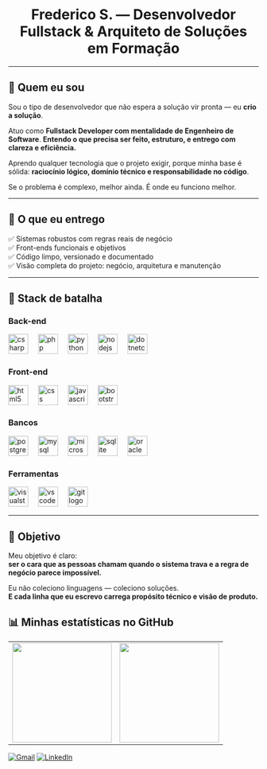 <h1 align="center">Frederico S. — Desenvolvedor Fullstack & Arquiteto de Soluções em Formação</h1>


---

## 🧠 Quem eu sou

Sou o tipo de desenvolvedor que não espera a solução vir pronta — eu **crio a solução**.  

Atuo como **Fullstack Developer com mentalidade de Engenheiro de Software**.
**Entendo o que precisa ser feito, estruturo, e entrego com clareza e eficiência.**

Aprendo qualquer tecnologia que o projeto exigir, porque minha base é sólida: **raciocínio lógico, domínio técnico e responsabilidade no código**.

Se o problema é complexo, melhor ainda. É onde eu funciono melhor.

---

## 💼 O que eu entrego

✅ Sistemas robustos com regras reais de negócio    
✅ Front-ends funcionais e objetivos  
✅ Código limpo, versionado e documentado  
✅ Visão completa do projeto: negócio, arquitetura e manutenção

---

## 🚀 Stack de batalha

### **Back-end**

<div align="left">
  <img src="https://cdn.jsdelivr.net/gh/devicons/devicon/icons/csharp/csharp-original.svg" height="40" alt="csharp logo"  />
  <img width="12" />
  <img src="https://cdn.jsdelivr.net/gh/devicons/devicon/icons/php/php-original.svg" height="40" alt="php logo"  />
  <img width="12" />
  <img src="https://cdn.jsdelivr.net/gh/devicons/devicon/icons/python/python-original.svg" height="40" alt="python logo"  />
  <img width="12" />
  <img src="https://cdn.jsdelivr.net/gh/devicons/devicon/icons/nodejs/nodejs-original.svg" height="40" alt="nodejs logo"  />
  <img width="12" />
  <img src="https://cdn.jsdelivr.net/gh/devicons/devicon/icons/dotnetcore/dotnetcore-original.svg" height="40" alt="dotnetcore logo"  />
</div>

### **Front-end**

<div align="left">
  <img src="https://cdn.jsdelivr.net/gh/devicons/devicon/icons/html5/html5-original.svg" height="40" alt="html5 logo"  />
  <img width="12" />
  <img src="https://cdn.jsdelivr.net/gh/devicons/devicon/icons/css3/css3-original.svg" height="40" alt="css logo"  />
  <img width="12" />
  <img src="https://cdn.jsdelivr.net/gh/devicons/devicon/icons/javascript/javascript-original.svg" height="40" alt="javascript logo"  />
  <img width="12" />
  <img src="https://cdn.jsdelivr.net/gh/devicons/devicon/icons/bootstrap/bootstrap-original.svg" height="40" alt="bootstrap logo"  />
</div>

### **Bancos**

<div align="left">
  <img src="https://cdn.jsdelivr.net/gh/devicons/devicon/icons/postgresql/postgresql-original.svg" height="40" alt="postgresql logo"  />
  <img width="12" />
  <img src="https://cdn.jsdelivr.net/gh/devicons/devicon/icons/mysql/mysql-original.svg" height="40" alt="mysql logo"  />
  <img width="12" />
  <img src="https://cdn.jsdelivr.net/gh/devicons/devicon/icons/microsoftsqlserver/microsoftsqlserver-plain.svg" height="40" alt="microsoftsqlserver logo"  />
  <img width="12" />
  <img src="https://cdn.jsdelivr.net/gh/devicons/devicon/icons/sqlite/sqlite-original.svg" height="40" alt="sqlite logo"  />
  <img width="12" />
  <img src="https://cdn.jsdelivr.net/gh/devicons/devicon/icons/oracle/oracle-original.svg" height="40" alt="oracle logo"  />
</div>

### **Ferramentas**

<div align="left">
  <img src="https://cdn.jsdelivr.net/gh/devicons/devicon/icons/visualstudio/visualstudio-plain.svg" height="40" alt="visualstudio logo"  />
  <img width="12" />
  <img src="https://cdn.jsdelivr.net/gh/devicons/devicon/icons/vscode/vscode-original.svg" height="40" alt="vscode logo"  />
  <img width="12" />
  <img src="https://cdn.jsdelivr.net/gh/devicons/devicon/icons/git/git-original.svg" height="40" alt="git logo"  />
</div>

---

## 🎯 Objetivo

Meu objetivo é claro:  
**ser o cara que as pessoas chamam quando o sistema trava e a regra de negócio parece impossível.**

Eu não coleciono linguagens — coleciono soluções.  
**E cada linha que eu escrevo carrega propósito técnico e visão de produto.**


## 📊 Minhas estatísticas no GitHub

<table align="center">
  <tr>
    <td>
      <img src="https://github-readme-stats.vercel.app/api?username=FredSS2323&show_icons=true&include_all_commits=true&count_private=true&theme=tokyonight&hide_border=false&locale=pt-br" height="200" />
    </td>
    <td>
      <img src="https://github-readme-stats.vercel.app/api/top-langs/?username=FredSS2323&layout=compact&langs_count=6&theme=tokyonight&hide_border=false&locale=pt-br" height="200" />
    </td>
  </tr>
</table>

<p align="left">
  <a href="https://mail.google.com/mail/?view=cm&fs=1&to=schiavonsbo@gmail.com" title="Gmail">
  <img src="https://img.shields.io/badge/-Gmail-FF0000?style=flat-square&labelColor=FF0000&logo=gmail&logoColor=white&link=LINK-DO-SEU-GMAIL" alt="Gmail"/></a>
  <a href="https://www.linkedin.com/in/frederico-schiavon/" title="LinkedIn">
  <img src="https://img.shields.io/badge/-Linkedin-0e76a8?style=flat-square&logo=Linkedin&logoColor=white&link=LINK-DO-SEU-LINKEDIN" alt="LinkedIn"/></a>

</p>
